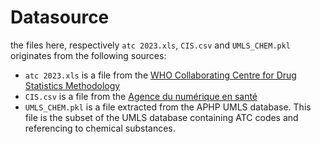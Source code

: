 # Datasource

the files here, respectively `atc 2023.xls`, `CIS.csv` and `UMLS_CHEM.pkl` originates from the following sources:
- `atc 2023.xls` is a file from the [WHO Collaborating Centre for Drug Statistics Methodology](https://smt.esante.gouv.fr/terminologie-atc/)
- `CIS.csv` is a file from the [Agence du numérique en santé](https://smt.esante.gouv.fr/terminologie-ref_interop_med/)
- `UMLS_CHEM.pkl` is a file extracted from the APHP UMLS database. This file is the subset of the UMLS database containing ATC codes and referencing to chemical substances.
